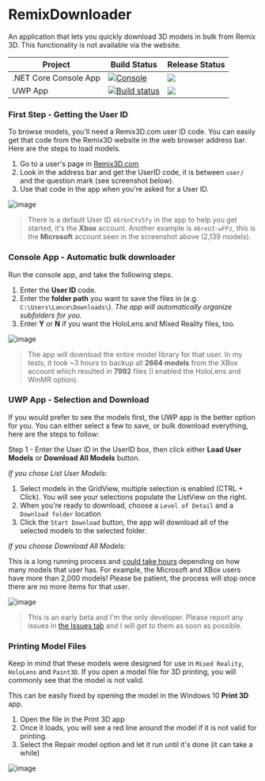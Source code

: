 # RemixDownloader
An application that lets you quickly download 3D models in bulk from Remix 3D. This functionality is not available via the website.


| Project  | Build Status | Release Status |
|----------|--------------| -------------- |
| .NET Core Console App | [![Console](https://dev.azure.com/lance/RemixDownloader/_apis/build/status/RemixDownloader%20Console)](https://dev.azure.com/lance/RemixDownloader/_build/latest?definitionId=22) | ![](https://vsrm.dev.azure.com/lance/_apis/public/Release/badge/1fb26b14-bf7c-446d-9ce2-f817fdc1756b/2/2) |
| UWP App | [![Build status](https://dev.azure.com/lance/RemixDownloader/_apis/build/status/RemixDownloader%20UWP)](https://dev.azure.com/lance/RemixDownloader/_build/latest?definitionId=23) | ![](https://vsrm.dev.azure.com/lance/_apis/public/Release/badge/1fb26b14-bf7c-446d-9ce2-f817fdc1756b/1/1) |



### First Step - Getting the User ID

To browse models, you'll need a Remix3D.com user ID code. You can easily get that code from the Remix3D website in the web browser address bar. Here are the steps to load models.

1. Go to a user's page in [Remix3D.com](https://www.remix3d.com)
2. Look in the address bar and get the UserID code, it is between `user/` and the question mark (see screenshot below).
3. Use that code in the app when you're asked for a User ID.

![image](https://user-images.githubusercontent.com/3520532/61412729-9f80a300-a8b7-11e9-912f-c899c6889b0e.png)

> There is a default User ID `46rbnCYv5fy` in the app to help you get started, it's the **Xbox** account. Another example is `46reU3-wFPz`, this is the **Microsoft** account seen in the screenshot above (2,139 models).

### Console App - Automatic bulk downloader

Run the console app, and take the following steps. 

1. Enter the **User ID** code.
2. Enter the **folder path** you want to save the files in (e.g. `C:\Users\Lance\Downloads\`). *The app will automatically organize subfolders for you*.
3. Enter **Y** or **N** if you want the HoloLens and Mixed Reality files, too.


![image](https://dvlup.blob.core.windows.net/general-app-files/GIFs/Remix3DDownloaderConsoleBetter.gif)

> The app will download the entire model library for that user. In my tests, it took ~3 hours to backup all **2664 models** from the XBox account which resulted in **7992** files (I enabled the HoloLens and WinMR option).

### UWP App - Selection and Download


If you would prefer to see the models first, the UWP app is the better option for you. You can either select a few to save, or bulk download everything, here are the steps to follow:

Step 1 - Enter the User ID in the UserID box, then click either **Load User Models** or **Download All Models** button.

*If you chose List User Models:*

1. Select models in the GridView, multiple selection is enabled (CTRL + Click). You will see your selections populate the ListView on the right.
2. When you're ready to download, choose a `Level of Detail` and a `Download folder` location
3. Click the `Start Download` button, the app will download all of the selected models to the selected folder.

*If you choose Download All Models:*

This is a long running process and <u>could take hours</u> depending on how many models that user has. For example, the Microsoft and XBox users have more than 2,000 models! Please be patient, the process will stop once there are no more items for that user.

![image](https://user-images.githubusercontent.com/3520532/62094015-92fe3200-b249-11e9-8cc8-e5982308906b.png)


> This is an early beta and I'm the only developer. Please report any issues in <a href="https://github.com/LanceMcCarthy/RemixDownloader/issues" target="_blank">the Issues tab</a> and I will get to them as soon as possible.

### Printing Model Files

Keep in mind that these models were designed for use in `Mixed Reality`, `HoloLens` and `Paint3D`. If you open a model file for 3D printing, you will commonly see that the model is not valid. 

This can be easily fixed by opening the model in the Windows 10 **Print 3D** app. 

1. Open the file in the Print 3D app
2. Once it loads, you will see a red line around the model if it is not valid for printing. 
3. Select the Repair model option and let it run until it's done (it can take a while)

![image](https://user-images.githubusercontent.com/3520532/61412378-b7a3f280-a8b6-11e9-9018-477d593d993a.png)